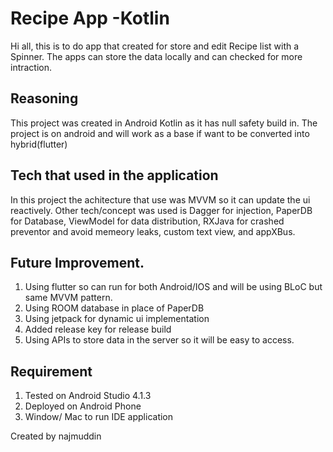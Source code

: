 # Recipe App -Kotlin

Hi all, this is to do app that created for store and edit Recipe list with a Spinner.
The apps can store the data locally and can checked for more intraction.

## Reasoning
This project was created in Android Kotlin as it has null safety build in. 
The project is on android and will work as a base if want to be converted into hybrid(flutter)

## Tech that used in the application

In this project the achitecture that use was MVVM so it can update the ui reactively.
Other tech/concept was used is Dagger for injection, PaperDB for Database, ViewModel for data distribution,
RXJava for crashed preventor and avoid memeory leaks, custom text view, and appXBus.

## Future Improvement.

1. Using flutter so can run for both Android/IOS and will be using BLoC but same MVVM pattern.
2. Using ROOM database in place of PaperDB
3. Using jetpack for dynamic ui implementation
4. Added release key for release build
5. Using APIs to store data in the server so it will be easy to access.



## Requirement

1. Tested on Android Studio 4.1.3
2. Deployed on Android Phone 
3. Window/ Mac to run IDE application



Created by najmuddin
